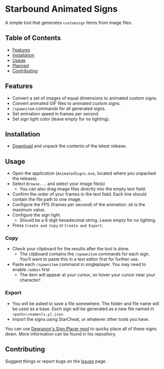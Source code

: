 # Starbound Animated Signs
A simple tool that generates `customsign` items from image files.

## Table of Contents
- [Features](#features)
- [Installation](#installation)
- [Usage](#usage)
- [Planned](#planned)
- [Contributing](#contributing)

## Features
* Convert a set of images of equal dimensions to animated custom signs.
* Convert animated GIF files to animated custom signs.
* `/spawnitem` commands for all generated signs.
* Set animation speed in frames per second.
* Set sign light color (leave empty for no lighting).

## Installation
* [Download](https://github.com/Silverfeelin/Starbound-AnimatedSigns/releases) and unpack the contents of the latest release.

## Usage
* Open the application (`AnimatedSigns.exe`, located where you unpacked the release).
* Select `Browse...` and select your image file(s)
  * You can also drag image files directly into the empty text field.
* Confirm the order of your frames in the text field. Each line should contain the file path to one image.
* Configure the FPS (frames per second) of the animation. `60` is the maximum value.
* Configure the sign light.
  * Should be a 6 digit hexadecimal string. Leave empty for no lighting.
* Press `Create and Copy` or `Create and Export`.

### Copy
* Check your clipboard for the results after the tool is done.
  * The clipboard contains the `/spawnitem` commands for each sign. You'll want to paste this in a text editor first for further use.
* Paste each `/spawnitem` command in singleplayer. You may need to enable `/admin` first
  * The item will appear at your cursor, so hover your cursor near your character!

### Export
* You will be asked to save a file somewhere. The folder and file name will be used as a base. Each sign will be generated as a new file named in `<path>\<name>[x,y].json`.
* Import the signs using StarCheat, or whatever other tools you have.

You can use [Degranon's Sign Placer mod](https://github.com/KrashV/Sign-Placer) to quicky place all of these signs down. More information can be found in his repository.

## Contributing

Suggest things or report bugs on the [Issues](https://github.com/Silverfeelin/Starbound-AnimatedSigns/issues) page.
